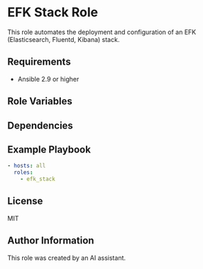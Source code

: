 # EFK Stack Role

This role automates the deployment and configuration of an EFK (Elasticsearch, Fluentd, Kibana) stack.

## Requirements

- Ansible 2.9 or higher

## Role Variables

## Dependencies

## Example Playbook

```yaml
- hosts: all
  roles:
    - efk_stack
```

## License

MIT

## Author Information

This role was created by an AI assistant.
